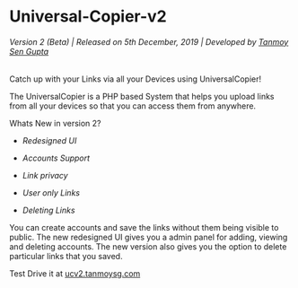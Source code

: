 # Universal-Copier-v2

###### Version 2 (Beta) | Released on 5th December, 2019 | Developed by [Tanmoy Sen Gupta](http://tanmoysg.com) 

Catch up with your Links via all your Devices using UniversalCopier!

The UniversalCopier is a PHP based System that helps you upload links from all your devices so that you can access them from anywhere.


Whats New in version 2?

- *Redesigned UI*

- *Accounts Support*

- *Link privacy*

- *User only Links*

- *Deleting Links*


You can create accounts and save the links without them being visible to public. The new redesigned UI gives you a admin panel for adding, viewing and deleting accounts. The new version also gives you the option to delete particular links that you saved.

Test Drive it at [ucv2.tanmoysg.com](http://ucv2.tanmoysg.com)
